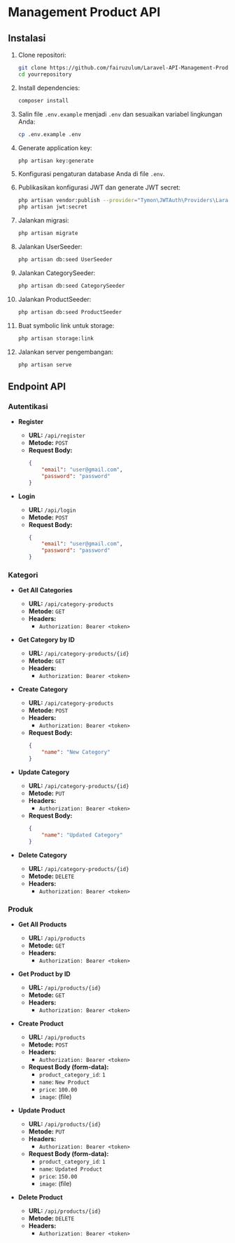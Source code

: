 # Management Product API


## Instalasi

1. Clone repositori:
    ```bash
    git clone https://github.com/fairuzulum/Laravel-API-Management-Product-With-JWT.git
    cd yourrepository
    ```

2. Install dependencies:
    ```bash
    composer install
    ```

3. Salin file `.env.example` menjadi `.env` dan sesuaikan variabel lingkungan Anda:
    ```bash
    cp .env.example .env
    ```

4. Generate application key:
    ```bash
    php artisan key:generate
    ```

5. Konfigurasi pengaturan database Anda di file `.env`.

6. Publikasikan konfigurasi JWT dan generate JWT secret:
    ```bash
    php artisan vendor:publish --provider="Tymon\JWTAuth\Providers\LaravelServiceProvider"
    php artisan jwt:secret
    ```

7. Jalankan migrasi:
    ```bash
    php artisan migrate
    ```

8. Jalankan UserSeeder:
    ```bash
    php artisan db:seed UserSeeder
    ```

9. Jalankan CategorySeeder:
    ```bash
    php artisan db:seed CategorySeeder
    ```

10. Jalankan ProductSeeder:
    ```bash
    php artisan db:seed ProductSeeder
    ```

11. Buat symbolic link untuk storage:
    ```bash
    php artisan storage:link
    ```

12. Jalankan server pengembangan:
    ```bash
    php artisan serve
    ```

## Endpoint API

### Autentikasi

- **Register**
  - **URL:** `/api/register`
  - **Metode:** `POST`
  - **Request Body:**
    ```json
    {
        "email": "user@gmail.com",
        "password": "password"
    }
    ```

- **Login**
  - **URL:** `/api/login`
  - **Metode:** `POST`
  - **Request Body:**
    ```json
    {
        "email": "user@gmail.com",
        "password": "password"
    }
    ```

### Kategori

- **Get All Categories**
  - **URL:** `/api/category-products`
  - **Metode:** `GET`
  - **Headers:**
    - `Authorization: Bearer <token>`

- **Get Category by ID**
  - **URL:** `/api/category-products/{id}`
  - **Metode:** `GET`
  - **Headers:**
    - `Authorization: Bearer <token>`

- **Create Category**
  - **URL:** `/api/category-products`
  - **Metode:** `POST`
  - **Headers:**
    - `Authorization: Bearer <token>`
  - **Request Body:**
    ```json
    {
        "name": "New Category"
    }
    ```

- **Update Category**
  - **URL:** `/api/category-products/{id}`
  - **Metode:** `PUT`
  - **Headers:**
    - `Authorization: Bearer <token>`
  - **Request Body:**
    ```json
    {
        "name": "Updated Category"
    }
    ```

- **Delete Category**
  - **URL:** `/api/category-products/{id}`
  - **Metode:** `DELETE`
  - **Headers:**
    - `Authorization: Bearer <token>`

### Produk

- **Get All Products**
  - **URL:** `/api/products`
  - **Metode:** `GET`
  - **Headers:**
    - `Authorization: Bearer <token>`

- **Get Product by ID**
  - **URL:** `/api/products/{id}`
  - **Metode:** `GET`
  - **Headers:**
    - `Authorization: Bearer <token>`

- **Create Product**
  - **URL:** `/api/products`
  - **Metode:** `POST`
  - **Headers:**
    - `Authorization: Bearer <token>`
  - **Request Body (form-data):**
    - `product_category_id`: `1`
    - `name`: `New Product`
    - `price`: `100.00`
    - `image`: (file)

- **Update Product**
  - **URL:** `/api/products/{id}`
  - **Metode:** `PUT`
  - **Headers:**
    - `Authorization: Bearer <token>`
  - **Request Body (form-data):**
    - `product_category_id`: `1`
    - `name`: `Updated Product`
    - `price`: `150.00`
    - `image`: (file)

- **Delete Product**
  - **URL:** `/api/products/{id}`
  - **Metode:** `DELETE`
  - **Headers:**
    - `Authorization: Bearer <token>`


